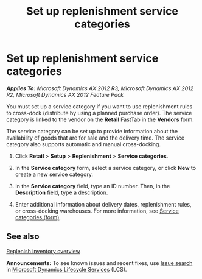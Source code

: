 ﻿---
title: Set up replenishment service categories
TOCTitle: Set up replenishment service categories
ms:assetid: 963937be-a19a-4543-9662-57f1fcf76c70
ms:mtpsurl: https://technet.microsoft.com/en-us/library/Hh597176(v=AX.60)
ms:contentKeyID: 39519237
ms.date: 04/18/2014
mtps_version: v=AX.60
---

# Set up replenishment service categories 


_**Applies To:** Microsoft Dynamics AX 2012 R3, Microsoft Dynamics AX 2012 R2, Microsoft Dynamics AX 2012 Feature Pack_

You must set up a service category if you want to use replenishment rules to cross-dock (distribute by using a planned purchase order). The service category is linked to the vendor on the **Retail** FastTab in the **Vendors** form.

The service category can be set up to provide information about the availability of goods that are for sale and the delivery time. The service category also supports automatic and manual cross-docking.

1.  Click **Retail** \> **Setup** \> **Replenishment** \> **Service categories**.

2.  In the **Service category** form, select a service category, or click **New** to create a new service category.

3.  In the **Service category** field, type an ID number. Then, in the **Description** field, type a description.

4.  Enter additional information about delivery dates, replenishment rules, or cross-docking warehouses. For more information, see [Service categories (form)](https://technet.microsoft.com/en-us/library/hh597287\(v=ax.60\)).

## See also

[Replenish inventory overview](replenish-inventory-overview.md)

  
**Announcements:** To see known issues and recent fixes, use [Issue search](http://go.microsoft.com/fwlink/?linkid=389258) in [Microsoft Dynamics Lifecycle Services](http://go.microsoft.com/fwlink/?linkid=306505) (LCS).

